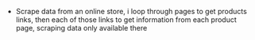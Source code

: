 * Scrape data from an online store, i loop through pages to get products links, then each of those links to get information from each product page, scraping data only available there
